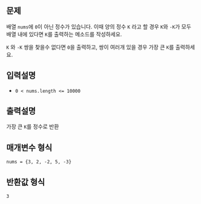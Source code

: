 ## 문제

배열 `nums`에 `0`이 아닌 정수가 있습니다. 이때 양의 정수 `K` 라고 할 경우 `K`와 `-K`가 모두 배열 내에 있다면 `K`를 출력하는 메소드를 작성하세요.

`K` 와 `-K` 쌍을 찾을수 없다면 `0`을 출력하고, 쌍이 여러개 있을 경우 가장 큰 `K`를 출력하세요.

## 입력설명

- `0 < nums.length <= 10000`

## 출력설명

가장 큰 `K`를 정수로 반환

## 매개변수 형식

`nums = {3, 2, -2, 5, -3}`

## 반환값 형식

`3`
